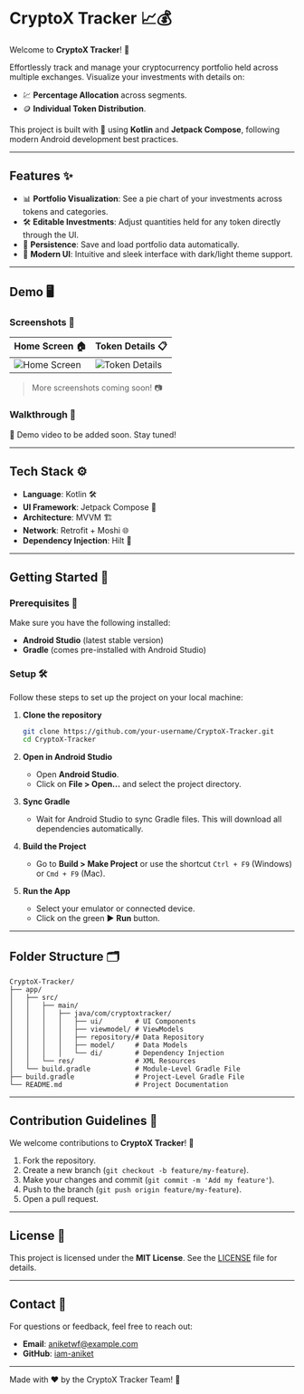 # CryptoX Tracker 📈💰

Welcome to **CryptoX Tracker**! 🚀 

Effortlessly track and manage your cryptocurrency portfolio held across multiple exchanges. Visualize your investments with details on:

- 💹 **Percentage Allocation** across segments.
- 🪙 **Individual Token Distribution**.

This project is built with 💚 using **Kotlin** and **Jetpack Compose**, following modern Android development best practices.

---

## Features ✨

- 📊 **Portfolio Visualization**: See a pie chart of your investments across tokens and categories.
- 🛠️ **Editable Investments**: Adjust quantities held for any token directly through the UI.
- 💾 **Persistence**: Save and load portfolio data automatically.
- 🎨 **Modern UI**: Intuitive and sleek interface with dark/light theme support.

---

## Demo 🖥️

### Screenshots 📸

| Home Screen 🏠  | Token Details 📋  |
|-----------------|------------------|
| ![Home Screen](images/home_screen.png) | ![Token Details](images/token_details.png) |

> More screenshots coming soon! 📷

### Walkthrough 🎥

🚧 Demo video to be added soon. Stay tuned!

---

## Tech Stack ⚙️

- **Language**: Kotlin 🛠️
- **UI Framework**: Jetpack Compose 🎨
- **Architecture**: MVVM 🏗️
- **Network**: Retrofit + Moshi 🌐
- **Dependency Injection**: Hilt 💉

---

## Getting Started 🚀

### Prerequisites 📝

Make sure you have the following installed:

- **Android Studio** (latest stable version)
- **Gradle** (comes pre-installed with Android Studio)

### Setup 🛠️

Follow these steps to set up the project on your local machine:

1. **Clone the repository**
   ```bash
   git clone https://github.com/your-username/CryptoX-Tracker.git
   cd CryptoX-Tracker
   ```

2. **Open in Android Studio**
   - Open **Android Studio**.
   - Click on **File > Open...** and select the project directory.

3. **Sync Gradle**
   - Wait for Android Studio to sync Gradle files. This will download all dependencies automatically.

4. **Build the Project**
   - Go to **Build > Make Project** or use the shortcut `Ctrl + F9` (Windows) or `Cmd + F9` (Mac).

5. **Run the App**
   - Select your emulator or connected device.
   - Click on the green ▶️ **Run** button.

---

## Folder Structure 🗂️

```
CryptoX-Tracker/
├── app/
│   ├── src/
│   │   ├── main/
│   │   │   ├── java/com/cryptoxtracker/
│   │   │   │   ├── ui/        # UI Components
│   │   │   │   ├── viewmodel/ # ViewModels
│   │   │   │   ├── repository/# Data Repository
│   │   │   │   ├── model/     # Data Models
│   │   │   │   └── di/        # Dependency Injection
│   │   └── res/               # XML Resources
│   └── build.gradle           # Module-Level Gradle File
├── build.gradle               # Project-Level Gradle File
└── README.md                  # Project Documentation
```

---

## Contribution Guidelines 🤝

We welcome contributions to **CryptoX Tracker**! 🎉

1. Fork the repository.
2. Create a new branch (`git checkout -b feature/my-feature`).
3. Make your changes and commit (`git commit -m 'Add my feature'`).
4. Push to the branch (`git push origin feature/my-feature`).
5. Open a pull request.

---

## License 📜

This project is licensed under the **MIT License**. See the [LICENSE](LICENSE) file for details.

---

## Contact 💬

For questions or feedback, feel free to reach out:

- **Email**: aniketwf@example.com
- **GitHub**: [iam-aniket](https://github.com/iam-aniket)

---

Made with ❤️ by the CryptoX Tracker Team! 🚀
